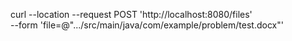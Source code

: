 curl --location --request POST 'http://localhost:8080/files' \
--form 'file=@".../src/main/java/com/example/problem/test.docx"'